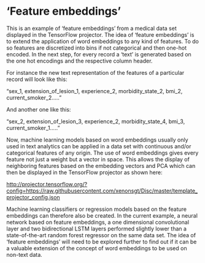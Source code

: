 # ‘Feature embeddings’
This is an example of ‘feature embeddings’ from a medical data set displayed in the TensorFlow projector. The idea of ‘feature embeddings’ is to extend the application of word embeddings to any kind of features. To do so features are discretized into bins if not categorical and then one-hot encoded. In the next step, for every record a ‘text’ is generated based on the one hot encodings and the respective column header.

For instance the new text representation of the features of a particular record will look like this:

“sex_1, extension_of_lesion_1, experience_2, morbidity_state_2, bmi_2, current_smoker_2…..”

And another one like this:

“sex_2, extension_of_lesion_3, experience_2, morbidity_state_4, bmi_3, current_smoker_1…..”

Now, machine learning models based on word embeddings usually only used in text analytics can be applied in a data set with continuous and/or categorical features of any origin.
The use of word embeddings gives every feature not just a weight but a vector in space. This allows the display of neighboring features based on the embedding vectors and PCA which can then be displayed in the TensorFlow projector as shown here:

http://projector.tensorflow.org/?config=https://raw.githubusercontent.com/xenonsgt/Disc/master/template_projector_config.json

Machine learning classifiers or regression models based on the feature embeddings can therefore also be created. In the current example, a neural network based on feature embeddings, a one dimensional convolutional layer and two bidirectional LSTM layers performed slightly lower than a state-of-the-art random forest regressor on the same data set. The idea of ‘feature embeddings’ will need to be explored further to find out if it can be a valuable extension of the concept of word embeddings to be used on non-text data.


